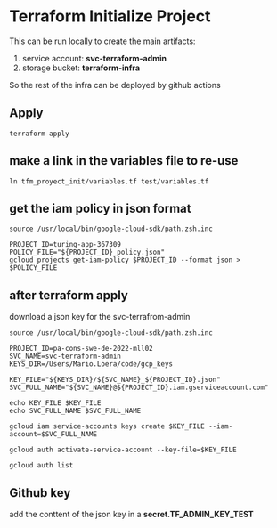 # Terraform Initialize Project
 This can be run locally to create the main artifacts:
 1. service account: **svc-terraform-admin**
 1. storage bucket: **terraform-infra**

So the rest of the infra can be deployed by github actions

## Apply

```
terraform apply
```

## make a link in the variables file to re-use
```
ln tfm_proyect_init/variables.tf test/variables.tf
```

## get the iam policy in json format
```
source /usr/local/bin/google-cloud-sdk/path.zsh.inc

PROJECT_ID=turing-app-367309
POLICY_FILE="${PROJECT_ID}_policy.json"
gcloud projects get-iam-policy $PROJECT_ID --format json > $POLICY_FILE
```

## after terraform apply
download a json key for the svc-terrafrom-admin

```
source /usr/local/bin/google-cloud-sdk/path.zsh.inc

PROJECT_ID=pa-cons-swe-de-2022-mll02
SVC_NAME=svc-terraform-admin
KEYS_DIR=/Users/Mario.Loera/code/gcp_keys

KEY_FILE="${KEYS_DIR}/${SVC_NAME}_${PROJECT_ID}.json"
SVC_FULL_NAME="${SVC_NAME}@${PROJECT_ID}.iam.gserviceaccount.com"

echo KEY_FILE $KEY_FILE
echo SVC_FULL_NAME $SVC_FULL_NAME

gcloud iam service-accounts keys create $KEY_FILE --iam-account=$SVC_FULL_NAME

gcloud auth activate-service-account --key-file=$KEY_FILE

gcloud auth list

```

## Github key
add the conttent of the json key in a **secret.TF_ADMIN_KEY_TEST**
